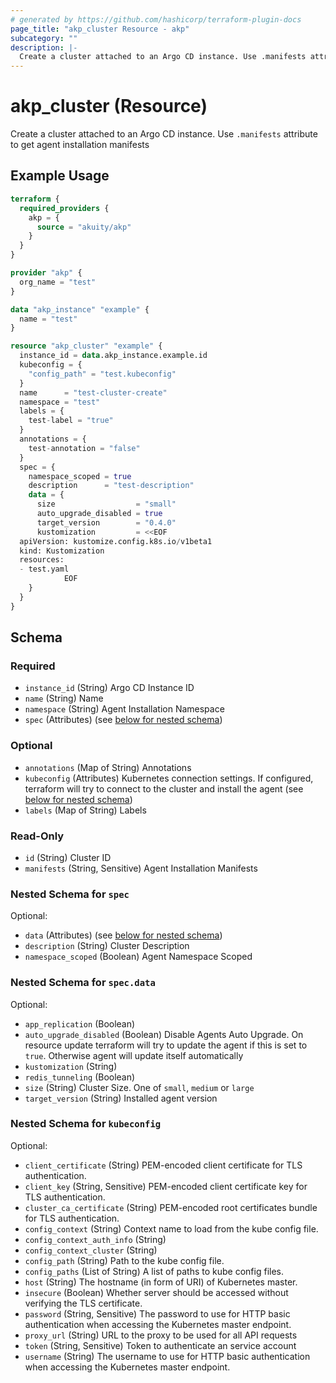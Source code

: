 ```yaml
---
# generated by https://github.com/hashicorp/terraform-plugin-docs
page_title: "akp_cluster Resource - akp"
subcategory: ""
description: |-
  Create a cluster attached to an Argo CD instance. Use .manifests attribute to get agent installation manifests
---
```


# akp_cluster (Resource)

Create a cluster attached to an Argo CD instance. Use `.manifests` attribute to get agent installation manifests

## Example Usage

```terraform
terraform {
  required_providers {
    akp = {
      source = "akuity/akp"
    }
  }
}

provider "akp" {
  org_name = "test"
}

data "akp_instance" "example" {
  name = "test"
}

resource "akp_cluster" "example" {
  instance_id = data.akp_instance.example.id
  kubeconfig = {
    "config_path" = "test.kubeconfig"
  }
  name      = "test-cluster-create"
  namespace = "test"
  labels = {
    test-label = "true"
  }
  annotations = {
    test-annotation = "false"
  }
  spec = {
    namespace_scoped = true
    description      = "test-description"
    data = {
      size                  = "small"
      auto_upgrade_disabled = true
      target_version        = "0.4.0"
      kustomization         = <<EOF
  apiVersion: kustomize.config.k8s.io/v1beta1
  kind: Kustomization
  resources:
  - test.yaml
            EOF
    }
  }
}
```

<!-- schema generated by tfplugindocs -->
## Schema

### Required

- `instance_id` (String) Argo CD Instance ID
- `name` (String) Name
- `namespace` (String) Agent Installation Namespace
- `spec` (Attributes) (see [below for nested schema](#nestedatt--spec))

### Optional

- `annotations` (Map of String) Annotations
- `kubeconfig` (Attributes) Kubernetes connection settings. If configured, terraform will try to connect to the cluster and install the agent (see [below for nested schema](#nestedatt--kubeconfig))
- `labels` (Map of String) Labels

### Read-Only

- `id` (String) Cluster ID
- `manifests` (String, Sensitive) Agent Installation Manifests

<a id="nestedatt--spec"></a>
### Nested Schema for `spec`

Optional:

- `data` (Attributes) (see [below for nested schema](#nestedatt--spec--data))
- `description` (String) Cluster Description
- `namespace_scoped` (Boolean) Agent Namespace Scoped

<a id="nestedatt--spec--data"></a>
### Nested Schema for `spec.data`

Optional:

- `app_replication` (Boolean)
- `auto_upgrade_disabled` (Boolean) Disable Agents Auto Upgrade. On resource update terraform will try to update the agent if this is set to `true`. Otherwise agent will update itself automatically
- `kustomization` (String)
- `redis_tunneling` (Boolean)
- `size` (String) Cluster Size. One of `small`, `medium` or `large`
- `target_version` (String) Installed agent version



<a id="nestedatt--kubeconfig"></a>
### Nested Schema for `kubeconfig`

Optional:

- `client_certificate` (String) PEM-encoded client certificate for TLS authentication.
- `client_key` (String, Sensitive) PEM-encoded client certificate key for TLS authentication.
- `cluster_ca_certificate` (String) PEM-encoded root certificates bundle for TLS authentication.
- `config_context` (String) Context name to load from the kube config file.
- `config_context_auth_info` (String)
- `config_context_cluster` (String)
- `config_path` (String) Path to the kube config file.
- `config_paths` (List of String) A list of paths to kube config files.
- `host` (String) The hostname (in form of URI) of Kubernetes master.
- `insecure` (Boolean) Whether server should be accessed without verifying the TLS certificate.
- `password` (String, Sensitive) The password to use for HTTP basic authentication when accessing the Kubernetes master endpoint.
- `proxy_url` (String) URL to the proxy to be used for all API requests
- `token` (String, Sensitive) Token to authenticate an service account
- `username` (String) The username to use for HTTP basic authentication when accessing the Kubernetes master endpoint.

